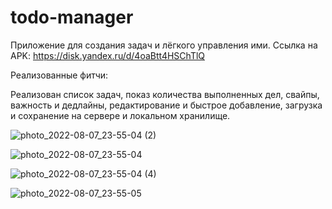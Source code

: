 # todo-manager
Приложение для создания задач и лёгкого управления ими. 
Ссылка на APK: https://disk.yandex.ru/d/4oaBtt4HSChTlQ

Реализованные фитчи:

Реализован список задач, показ количества выполненных дел, свайпы, важность и дедлайны, редактирование и быстрое добавление, загрузка и сохранение на сервере и локальном хранилище.

![photo_2022-08-07_23-55-04 (2)](https://user-images.githubusercontent.com/34741787/183310733-665f71cc-8c61-45ce-ab2d-6c815ed9d96a.jpg)

![photo_2022-08-07_23-55-04](https://user-images.githubusercontent.com/34741787/183310748-0653a981-2517-4b96-afda-226b5be6b6f3.jpg)

![photo_2022-08-07_23-55-04 (4)](https://user-images.githubusercontent.com/34741787/183310753-bd0fcce7-c0ce-4f21-9c62-eaaee3652605.jpg)

![photo_2022-08-07_23-55-05](https://user-images.githubusercontent.com/34741787/183310756-a12051e5-2d05-4e86-9051-66c5253f5bf1.jpg)
